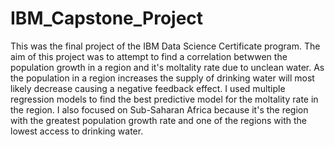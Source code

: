 # IBM_Capstone_Project
This was the final project of the IBM Data Science Certificate program. The aim of this project was to attempt to find a correlation betwwen the population growth in a region and it's moltality rate due to unclean water. As the population in a region increases the supply of drinking water will most likely decrease causing a negative feedback effect. I used multiple regression models to find the best predictive model for the moltality rate in the region. I also focused on Sub-Saharan Africa because it's the region with the greatest population growth rate and one of the regions with the lowest access to drinking water.

